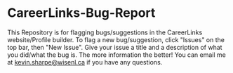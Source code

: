 # CareerLinks-Bug-Report

This Repository is for flagging bugs/suggestions in the CareerLinks website/Profile builder.
To flag a new bug/suggestion, click "Issues" on the top bar, then "New Issue". Give your issue a title
and a description of what you did/what the bug is. The more information the better!
You can email me at kevin.sharpe@wisenl.ca if you have any questions.
